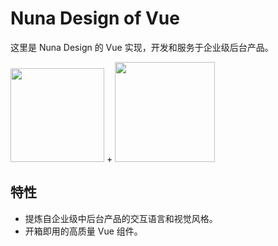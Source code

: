 # Nuna Design of Vue

这里是 Nuna Design 的 Vue 实现，开发和服务于企业级后台产品。

<div class="pic-plus">
     <img width="150" src="https://files.catbox.moe/48dn9a.png">
     <span>+</span>
     <img width="160" src="https://files.catbox.moe/d4paw8.png">
</div>

## 特性

<ul>
    <li>提炼自企业级中后台产品的交互语言和视觉风格。</li>
    <li>开箱即用的高质量 Vue 组件。</li>
</ul>
